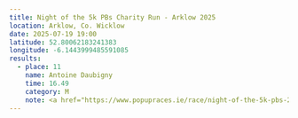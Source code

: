 ```yaml
---
title: Night of the 5k PBs Charity Run - Arklow 2025
location: Arklow, Co. Wicklow
date: 2025-07-19 19:00
latitude: 52.80062183241383
longitude: -6.1443999485591085 
results:
  - place: 11
    name: Antoine Daubigny
    time: 16.49
    category: M
    note: <a href="https://www.popupraces.ie/race/night-of-the-5k-pbs-2025/" target="_blank" rel="noopener noreferrer">Results</a>
---
```

